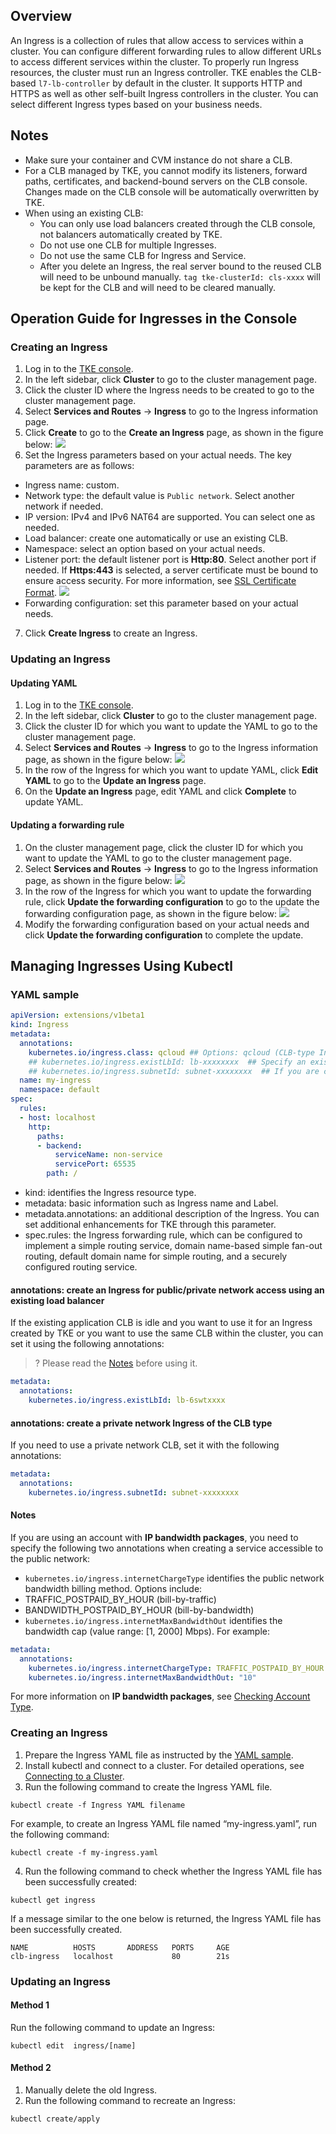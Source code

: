 ## Overview
An Ingress is a collection of rules that allow access to services within a cluster. You can configure different forwarding rules to allow different URLs to access different services within the cluster.
To properly run Ingress resources, the cluster must run an Ingress controller. TKE enables the CLB-based `l7-lb-controller` by default in the cluster. It supports HTTP and HTTPS as well as other self-built Ingress controllers in the cluster. You can select different Ingress types based on your business needs.
<span id="annotations"></span>   
## Notes
- Make sure your container and CVM instance do not share a CLB.
- For a CLB managed by TKE, you cannot modify its listeners, forward paths, certificates, and backend-bound servers on the CLB console. Changes made on the CLB console will be automatically overwritten by TKE.
- When using an existing CLB:
  - You can only use load balancers created through the CLB console, not balancers automatically created by TKE.
  - Do not use one CLB for multiple Ingresses.
  - Do not use the same CLB for Ingress and Service.
  - After you delete an Ingress, the real server bound to the reused CLB will need to be unbound manually. `tag tke-clusterId: cls-xxxx` will be kept for the CLB and will need to be cleared manually.

## Operation Guide for Ingresses in the Console

### Creating an Ingress

1. Log in to the [TKE console](https://console.cloud.tencent.com/tke2).
2. In the left sidebar, click **Cluster** to go to the cluster management page.
3. Click the cluster ID where the Ingress needs to be created to go to the cluster management page.
4. Select **Services and Routes** -> **Ingress** to go to the Ingress information page.
5. Click **Create** to go to the **Create an Ingress** page, as shown in the figure below:
![](https://main.qcloudimg.com/raw/f2fd4c00a82da4e564b964c87b7e7bcb.png)
6. Set the Ingress parameters based on your actual needs. The key parameters are as follows:
 - Ingress name: custom.
 - Network type: the default value is `Public network`. Select another network if needed.
 - IP version: IPv4 and IPv6 NAT64 are supported. You can select one as needed.
 - Load balancer: create one automatically or use an existing CLB.
 - Namespace: select an option based on your actual needs.
 - Listener port: the default listener port is **Http:80**. Select another port if needed.
 If **Https:443** is selected, a server certificate must be bound to ensure access security. For more information, see [SSL Certificate Format](https://intl.cloud.tencent.com/document/product/214/5369).
 ![](https://main.qcloudimg.com/raw/6d6ff3f162e6880ee6dc669cc312ebfd.png)
 - Forwarding configuration: set this parameter based on your actual needs.
7. Click **Create Ingress** to create an Ingress.

### Updating an Ingress

#### Updating YAML

1. Log in to the [TKE console](https://console.cloud.tencent.com/tke2).
2. In the left sidebar, click **Cluster** to go to the cluster management page.
3. Click the cluster ID for which you want to update the YAML to go to the cluster management page.
4. Select **Services and Routes** -> **Ingress** to go to the Ingress information page, as shown in the figure below:
![](https://main.qcloudimg.com/raw/9d8befd5a41b4c922999f3337a71f2ab.png)
5. In the row of the Ingress for which you want to update YAML, click **Edit YAML** to go to the **Update an Ingress** page.
6. On the **Update an Ingress** page, edit YAML and click **Complete** to update YAML.

#### Updating a forwarding rule

1. On the cluster management page, click the cluster ID for which you want to update the YAML to go to the cluster management page.
2. Select **Services and Routes** -> **Ingress** to go to the Ingress information page, as shown in the figure below:
![](https://main.qcloudimg.com/raw/6fdbb1dacd69b382e93204a3ead2cbbb.png)
3. In the row of the Ingress for which you want to update the forwarding rule, click **Update the forwarding configuration** to go to the update the forwarding configuration page, as shown in the figure below:
![](https://main.qcloudimg.com/raw/ac813654063e6349790d10216d3eab47.png)
4. Modify the forwarding configuration based on your actual needs and click **Update the forwarding configuration** to complete the update.

## Managing Ingresses Using Kubectl

<span id="YAMLSample"></span>

### YAML sample
```Yaml
apiVersion: extensions/v1beta1
kind: Ingress
metadata:
  annotations:
    kubernetes.io/ingress.class: qcloud ## Options: qcloud (CLB-type Ingress), nginx (nginx-ingress), traefik 
	## kubernetes.io/ingress.existLbId: lb-xxxxxxxx  ## Specify an existing load balancer to be used to create the Ingress for public/private network access.
    ## kubernetes.io/ingress.subnetId: subnet-xxxxxxxx  ## If you are creating a CLB-type private network Ingress, you need to specify this annotation.
  name: my-ingress
  namespace: default
spec:
  rules:
  - host: localhost
    http:
      paths:
      - backend:
          serviceName: non-service
          servicePort: 65535
        path: /
```
- kind: identifies the Ingress resource type.
- metadata: basic information such as Ingress name and Label.
- metadata.annotations: an additional description of the Ingress. You can set additional enhancements for TKE through this parameter.
- spec.rules: the Ingress forwarding rule, which can be configured to implement a simple routing service, domain name-based simple fan-out routing, default domain name for simple routing, and a securely configured routing service.

#### annotations: create an Ingress for public/private network access using an existing load balancer

If the existing application CLB is idle and you want to use it for an Ingress created by TKE or you want to use the same CLB within the cluster, you can set it using the following annotations:
>? Please read the [Notes](#annotations) before using it.
>
```Yaml
metadata:
  annotations:
    kubernetes.io/ingress.existLbId: lb-6swtxxxx
```

#### annotations: create a private network Ingress of the CLB type

If you need to use a private network CLB, set it with the following annotations:
```Yaml
metadata:
  annotations:
    kubernetes.io/ingress.subnetId: subnet-xxxxxxxx
```

#### Notes
If you are using an account with **IP bandwidth packages**, you need to specify the following two annotations when creating a service accessible to the public network:
- `kubernetes.io/ingress.internetChargeType` identifies the public network bandwidth billing method. Options include:
 - TRAFFIC_POSTPAID_BY_HOUR (bill-by-traffic)
 - BANDWIDTH_POSTPAID_BY_HOUR (bill-by-bandwidth)
- `kubernetes.io/ingress.internetMaxBandwidthOut` identifies the bandwidth cap (value range: [1, 2000] Mbps).
For example:
```Yaml
metadata:
  annotations:
    kubernetes.io/ingress.internetChargeType: TRAFFIC_POSTPAID_BY_HOUR
    kubernetes.io/ingress.internetMaxBandwidthOut: "10"
```
For more information on **IP bandwidth packages**, see [Checking Account Type](https://intl.cloud.tencent.com/document/product/684/15246).

### Creating an Ingress

1. Prepare the Ingress YAML file as instructed by the [YAML sample](#YAMLSample).
2. Install kubectl and connect to a cluster. For detailed operations, see [Connecting to a Cluster](https://intl.cloud.tencent.com/document/product/457/30639).
3. Run the following command to create the Ingress YAML file.
```shell
kubectl create -f Ingress YAML filename
```
For example, to create an Ingress YAML file named “my-ingress.yaml”, run the following command:
```shell
kubectl create -f my-ingress.yaml
```
4. Run the following command to check whether the Ingress YAML file has been successfully created:
```shell
kubectl get ingress
```
If a message similar to the one below is returned, the Ingress YAML file has been successfully created.
```
NAME          HOSTS       ADDRESS   PORTS     AGE
clb-ingress   localhost             80        21s
```

### Updating an Ingress

#### Method 1

Run the following command to update an Ingress:
```
kubectl edit  ingress/[name]
```

#### Method 2

1. Manually delete the old Ingress.
2. Run the following command to recreate an Ingress:
```
kubectl create/apply
```
